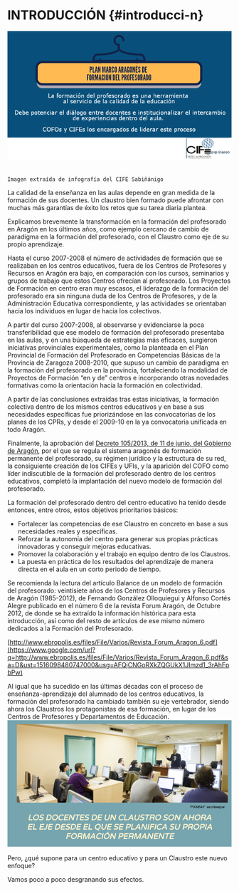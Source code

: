 # INTRODUCCIÓN {#introducci-n}

![](images/image1.png)

                                                                         Imagen extraída de infografía del CIFE Sabiñánigo

La calidad de la enseñanza en las aulas depende en gran medida de la formación de sus docentes. Un claustro bien formado puede afrontar con muchas más garantías de éxito los retos que su tarea diaria plantea.

Explicamos brevemente la transformación en la formación del profesorado en Aragón en los últimos años, como ejemplo cercano de cambio de paradigma en la formación del profesorado, con el Claustro como eje de su propio aprendizaje.    

Hasta el curso 2007-2008 el número de actividades de formación que se realizaban en los centros educativos, fuera de los Centros de Profesores y Recursos en Aragón era bajo, en comparación con los cursos, seminarios y grupos de trabajo que estos Centros ofrecían al profesorado. Los Proyectos de Formación en centro eran muy escasos, el liderazgo de la formación del profesorado era sin ninguna duda de los Centros de Profesores, y de la Administración Educativa correspondiente, y las actividades se orientaban hacia los individuos en lugar de hacia los colectivos.

A partir del curso 2007-2008, al observarse y evidenciarse la poca transferibilidad que ese modelo de formación del profesorado presentaba en las aulas, y en una búsqueda de estrategias más eficaces, surgieron iniciativas provinciales experimentales, como la planteada en el Plan Provincial de Formación del Profesorado en Competencias Básicas de la Provincia de Zaragoza 2008-2010, que supuso un cambio de paradigma en la formación del profesorado en la provincia, fortaleciendo la modalidad de Proyectos de Formación “en y de” centros e incorporando otras novedades formativas como la orientación hacia la formación en colectividad.

A partir de las conclusiones extraídas tras estas iniciativas, la formación colectiva dentro de los mismos centros educativos y en base a sus necesidades específicas fue priorizándose en las convocatorias de los planes de los CPRs, y desde el 2009-10 en la ya convocatoria unificada en todo Aragón.

Finalmente, la aprobación del [Decreto 105/2013, de 11 de junio, del Gobierno de Aragón](https://www.google.com/url?q=http://www.educaragon.org/Files/Files/UserFiles/File/DECRETO%2520Form%2520Prof_BOA%252025-6-2013.pdf&sa=D&ust=1516098480746000&usg=AFQjCNGIf_4cqfm_sV-Pyh0C_l8U-azBZg), por el que se regula el sistema aragonés de formación permanente del profesorado, su régimen jurídico y la estructura de su red, la consiguiente creación de los CIFEs y UFIs, y la aparición del COFO como líder indiscutible de la formación del profesorado dentro de los centros educativos, completó la implantación del nuevo modelo de formación del profesorado.

La formación del profesorado dentro del centro educativo ha tenido desde entonces, entre otros, estos objetivos prioritarios básicos:

*   Fortalecer las competencias de ese Claustro en concreto en base a sus necesidades reales y específicas.
*   Reforzar la autonomía del centro para generar sus propias prácticas innovadoras y  conseguir mejoras educativas.
*   Promover la colaboración y el trabajo en equipo dentro de los Claustros.
*   La puesta en práctica de los resultados del aprendizaje de manera directa en el aula en un corto periodo de tiempo.

Se recomienda la lectura del artículo Balance de un modelo de formación del profesorado: veintisiete años de los Centros de Profesores y Recursos de Aragón (1985-2012), de Fernando González Olloquiegui y Alfonso Cortés Alegre publicado en el número 6 de la revista Forum Aragón, de Octubre 2012, de donde se ha extraído la información histórica para esta introducción, así como del resto de artículos de ese mismo número dedicados a la Formación del Profesorado.

[http://www.ebropolis.es/files/File/Varios/Revista_Forum_Aragon_6.pdf](https://www.google.com/url?q=http://www.ebropolis.es/files/File/Varios/Revista_Forum_Aragon_6.pdf&sa=D&ust=1516098480747000&usg=AFQjCNGoRXkZQGUkX1JImzd1_3rAhFpbPw) 

Al igual que ha sucedido en las últimas décadas con el proceso de enseñanza-aprendizaje del alumnado de los centros educativos, la formación del profesorado ha cambiado también su eje vertebrador, siendo ahora los Claustros los protagonistas de esa formación, en lugar de los Centros de Profesores y Departamentos de Educación.![](images/image3.png)

Pero, ¿qué supone para un centro educativo y para un Claustro este nuevo enfoque?

Vamos poco a poco desgranando sus efectos.